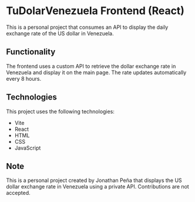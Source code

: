 # TuDolarVenezuela Frontend (React)

This is a personal project that consumes an API to display the daily exchange rate of the US dollar in Venezuela.

## Functionality

The frontend uses a custom API to retrieve the dollar exchange rate in Venezuela and display it on the main page. The rate updates automatically every 8 hours.

## Technologies

This project uses the following technologies:

- Vite
- React
- HTML
- CSS
- JavaScript

## Note

This is a personal project created by Jonathan Peña that displays the US dollar exchange rate in Venezuela using a private API. Contributions are not accepted.
